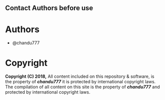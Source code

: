 ## Contact Authors before use

# Authors
- @chandu777

# Copyright
**Copyright (C) 2018,**
All content included on this repository & software, is the property of **_chandu777_**
it is protected by international copyright laws.
The compilation of all content on this site is the property of **_chandu777_** and protected by international copyright laws.
